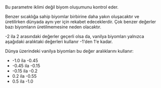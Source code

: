 Bu parametre iklimi değil biyom oluşumunu kontrol eder.

Benzer sıcaklığa sahip biyomlar birbirine daha yakın oluşacaktır ve üretilirken dünyada aynı yer için rekabet edeceklerdir. Çok benzer değerler bazı biyomların üretilmemesine neden olacaktır.

-2 ila 2 arasındaki değerler geçerli olsa da, vanilya biyomları yalnızca aşağıdaki aralıktaki değerleri kullanır -1'den 1'e kadar.

Dünya üzerindeki vanilya biyomları bu değer aralıklarını kullanır:

* -1.0 ila -0.45
* -0.45 ila -0.15
* -0.15 ila -0.2
* 0.2 ila -0.55
* 0.5 ila -1.0